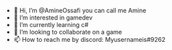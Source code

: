 - 👋 Hi, I’m @AmineOssafi you can call me Amine
- 👀 I’m interested in gamedev
- 🌱 I’m currently learning c#
- 💞️ I’m looking to collaborate on a game
- 📫 How to reach me by discord: Myusernameis#9262
